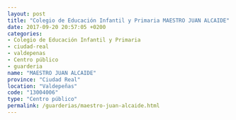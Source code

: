```yaml
---
layout: post
title: "Colegio de Educación Infantil y Primaria MAESTRO JUAN ALCAIDE"
date: 2017-09-20 20:57:05 +0200
categories:
- Colegio de Educación Infantil y Primaria
- ciudad-real
- valdepenas
- Centro público
- guarderia
name: "MAESTRO JUAN ALCAIDE"
province: "Ciudad Real"
location: "Valdepeñas"
code: "13004006"
type: "Centro público"
permalink: /guarderias/maestro-juan-alcaide.html
---
```


